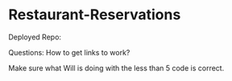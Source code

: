 # Restaurant-Reservations

Deployed Repo: 

Questions: 
How to get links to work?

Make sure what Will is doing with the less than 5 code is correct.
